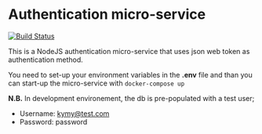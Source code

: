 # Authentication micro-service

[![Build Status](https://travis-ci.org/kymy86/auth-service.svg?branch=master)](https://travis-ci.org/kymy86/auth-service)

This is a NodeJS authentication micro-service that uses json web token as authentication method.

You need to set-up your environment variables in the **.env** file and than
you can start-up the micro-service with `docker-compose up`

**N.B.** In development environement, the db is pre-populated with a test user;

- Username: kymy@test.com 
- Password: password